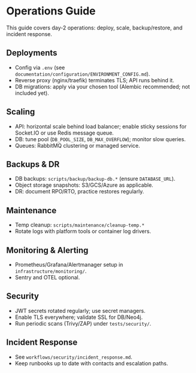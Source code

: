 # Operations Guide

This guide covers day-2 operations: deploy, scale, backup/restore, and incident response.

## Deployments
- Config via `.env` (see `documentation/configuration/ENVIRONMENT_CONFIG.md`).
- Reverse proxy (nginx/traefik) terminates TLS; API runs behind it.
- DB migrations: apply via your chosen tool (Alembic recommended; not included yet).

## Scaling
- API: horizontal scale behind load balancer; enable sticky sessions for Socket.IO or use Redis message queue.
- DB: tune pool (`DB_POOL_SIZE`, `DB_MAX_OVERFLOW`); monitor slow queries.
- Queues: RabbitMQ clustering or managed service.

## Backups & DR
- DB backups: `scripts/backup/backup-db.*` (ensure `DATABASE_URL`).
- Object storage snapshots: S3/GCS/Azure as applicable.
- DR: document RPO/RTO, practice restores regularly.

## Maintenance
- Temp cleanup: `scripts/maintenance/cleanup-temp.*`
- Rotate logs with platform tools or container log drivers.

## Monitoring & Alerting
- Prometheus/Grafana/Alertmanager setup in `infrastructure/monitoring/`.
- Sentry and OTEL optional.

## Security
- JWT secrets rotated regularly; use secret managers.
- Enable TLS everywhere; validate SSL for DB/Neo4j.
- Run periodic scans (Trivy/ZAP) under `tests/security/`.

## Incident Response
- See `workflows/security/incident_response.md`.
- Keep runbooks up to date with contacts and escalation paths.

